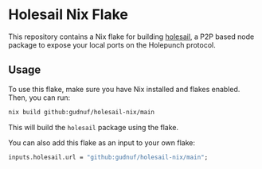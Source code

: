 # Holesail Nix Flake

This repository contains a Nix flake for building [holesail](https://holesail.io), a P2P based node package to expose your local ports on the Holepunch protocol.

## Usage

To use this flake, make sure you have Nix installed and flakes enabled. Then, you can run:

```bash
nix build github:gudnuf/holesail-nix/main
```

This will build the `holesail` package using the flake.

You can also add this flake as an input to your own flake:

```nix
inputs.holesail.url = "github:gudnuf/holesail-nix/main";
```
